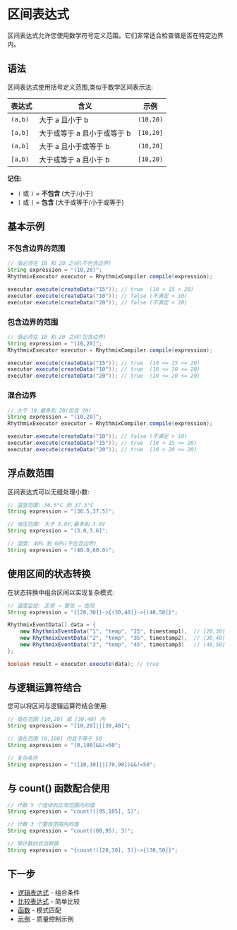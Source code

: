 # 区间表达式

区间表达式允许您使用数学符号定义范围。它们非常适合检查值是否在特定边界内。

## 语法

区间表达式使用括号定义范围,类似于数学区间表示法:

| 表达式 | 含义 | 示例 |
|------------|---------|---------|
| `(a,b)` | 大于 a 且小于 b | `(10,20)` |
| `[a,b]` | 大于或等于 a 且小于或等于 b | `[10,20]` |
| `(a,b]` | 大于 a 且小于或等于 b | `(10,20]` |
| `[a,b)` | 大于或等于 a 且小于 b | `[10,20)` |

**记住:**
- `(` 或 `)` = **不包含** (大于/小于)
- `[` 或 `]` = **包含** (大于或等于/小于或等于)

## 基本示例

### 不包含边界的范围

```java
// 值必须在 10 和 20 之间(不包含边界)
String expression = "(10,20)";
RhythmixExecutor executor = RhythmixCompiler.compile(expression);

executor.execute(createData("15")); // true  (10 < 15 < 20)
executor.execute(createData("10")); // false (不满足 > 10)
executor.execute(createData("20")); // false (不满足 < 20)
```

### 包含边界的范围

```java
// 值必须在 10 和 20 之间(包含边界)
String expression = "[10,20]";
RhythmixExecutor executor = RhythmixCompiler.compile(expression);

executor.execute(createData("15")); // true  (10 <= 15 <= 20)
executor.execute(createData("10")); // true  (10 <= 10 <= 20)
executor.execute(createData("20")); // true  (10 <= 20 <= 20)
```

### 混合边界

```java
// 大于 10,最多到 20(包含 20)
String expression = "(10,20]";
RhythmixExecutor executor = RhythmixCompiler.compile(expression);

executor.execute(createData("10")); // false (不满足 > 10)
executor.execute(createData("15")); // true  (10 < 15 <= 20)
executor.execute(createData("20")); // true  (10 < 20 <= 20)
```

## 浮点数范围

区间表达式可以无缝处理小数:

```java
// 温度范围: 36.5°C 到 37.5°C
String expression = "[36.5,37.5]";

// 电压范围: 大于 3.0V,最多到 3.6V
String expression = "(3.0,3.6]";

// 湿度: 40% 到 60%(不包含边界)
String expression = "(40.0,60.0)";
```

## 使用区间的状态转换

在状态转换中组合区间以实现复杂模式:

```java
// 温度监控: 正常 → 警告 → 危险
String expression = "{[20,30]}->{(30,40]}->{(40,50]}";

RhythmixEventData[] data = {
    new RhythmixEventData("1", "temp", "25", timestamp1),  // [20,30] ✓
    new RhythmixEventData("2", "temp", "35", timestamp2),  // (30,40] ✓
    new RhythmixEventData("3", "temp", "45", timestamp3)   // (40,50] ✓
};

boolean result = executor.execute(data); // true
```


## 与逻辑运算符结合

您可以将区间与逻辑运算符结合使用:

```java
// 值在范围 [10,20] 或 [30,40] 内
String expression = "[10,20]||[30,40]";

// 值在范围 [0,100] 内且不等于 50
String expression = "[0,100]&&!=50";

// 复杂条件
String expression = "([10,30]||[70,90])&&!=50";
```

## 与 count() 函数配合使用

```java
// 计数 5 个连续的正常范围内的值
String expression = "count!([95,105], 5)";

// 计数 3 个警告范围内的值
String expression = "count((80,95), 3)";

// 带计数的状态转换
String expression = "{count!([20,30], 5)}->{(30,50]}";
```

## 下一步

- [逻辑表达式](./logical) - 组合条件
- [比较表达式](./comparison) - 简单比较
- [函数](./functions/count) - 模式匹配
- [示例](../examples/production-quality) - 质量控制示例

